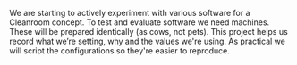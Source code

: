 We are starting to actively experiment with various software for a Cleanroom concept. To test and evaluate software we need machines. These will be prepared identically (as cows, not pets). This project helps us record what we’re setting, why and the values we're using. As practical we will script the configurations so they're easier to reproduce.

